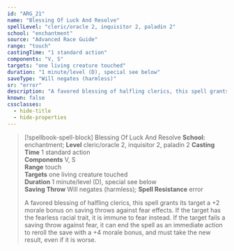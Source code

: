```yaml
---
id: "ARG_21"
name: "Blessing Of Luck And Resolve"
spellLevel: "cleric/oracle 2, inquisitor 2, paladin 2"
school: "enchantment"
source: "Advanced Race Guide"
range: "touch"
castingTime: "1 standard action"
components: "V, S"
targets: "one living creature touched"
duration: "1 minute/level (D), special see below"
saveType: "Will negates (harmless)"
sr: "error"
description: "A favored blessing of halfling clerics, this spell grants its target a +2 morale bonus on saving throws against fear effects. If the target has the fearless racial trait, it is immune to fear instead. If the target fails a saving throw against fear, it can end the spell as an immediate action to reroll the save with a +4 morale bonus, and must take the new result, even if it is worse."
known: false
cssclasses:
  - hide-title
  - hide-properties
---
```


> [!spellbook-spell-block] Blessing Of Luck And Resolve
> **School:** enchantment; **Level** cleric/oracle 2, inquisitor 2, paladin 2
> **Casting Time** 1 standard action  
> **Components** V, S  
> **Range** touch  
> **Targets** one living creature touched  
> **Duration** 1 minute/level (D), special see below  
> **Saving Throw** Will negates (harmless); **Spell Resistance** error
> 
> A favored blessing of halfling clerics, this spell grants its target a +2 morale bonus on saving throws against fear effects. If the target has the fearless racial trait, it is immune to fear instead. If the target fails a saving throw against fear, it can end the spell as an immediate action to reroll the save with a +4 morale bonus, and must take the new result, even if it is worse.